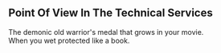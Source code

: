 Point Of View In The Technical Services
---------------------------------------
The demonic old warrior's medal that grows in your movie.  
When you wet protected like a book.  
